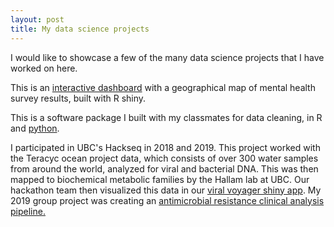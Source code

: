 ```yaml
---
layout: post
title: My data science projects
---
```


I would like to showcase a few of the many data science projects that I have worked on here.

This is an [interactive dashboard](https://mikeymice.shinyapps.io/mentalhealth/) with a geographical map of mental health survey results, built with R shiny.

This is a software package I built with my classmates for data cleaning, in R and [python](https://github.com/UBC-MDS/CleanPy).

I participated in UBC's Hackseq in 2018 and 2019. This project worked with the Teracyc ocean project data, which consists of over 300 water samples from around the world, analyzed for viral and bacterial DNA. This was then mapped to biochemical metabolic families by the Hallam lab at UBC. Our hackathon team then visualized this data in our [viral voyager shiny app](https://oganm.com/shiny/taracyc/). My 2019 group project was creating an [antimicrobial resistance clinical analysis pipeline.](https://github.com/schorlton/bugseq-hackseq)
